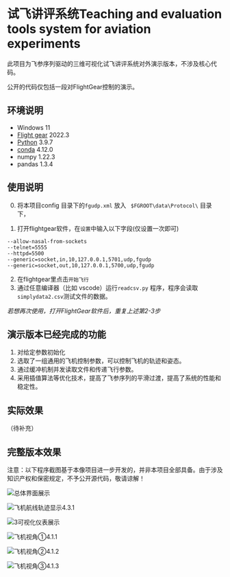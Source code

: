 # 试飞讲评系统Teaching and evaluation  tools system for aviation experiments

此项目为飞参序列驱动的三维可视化试飞讲评系统对外演示版本，不涉及核心代码。

公开的代码仅包括一段对FlightGear控制的演示。

## 环境说明

- Windows 11
- [Flight gear](https://www.flightgear.org/) 2022.3
- [Python](https://www.python.org/downloads/) 3.9.7
- [conda](https://www.anaconda.com/) 4.12.0
- numpy 1.22.3
- pandas 1.3.4

## 使用说明

0. 将本项目config 目录下的`fgudp.xml` 放入 ` $FGROOT\data\Protocol\` 目录下，

   [^$FGROOT]: 比如，你的FlightGear软件安装在C:\FlightGear\ ,那么$FGROOT就是指C:\FlightGear

   

1. 打开flightgear软件，在`设置`中输入以下字段(仅设置一次即可)

```shell
--allow-nasal-from-sockets
--telnet=5555
--httpd=5500
--generic=socket,in,10,127.0.0.1,5701,udp,fgudp
--generic=socket,out,10,127.0.0.1,5700,udp,fgudp
```

2. 在flightgear里点击`开始飞行`
3. 通过任意编译器（比如 vscode）运行`readcsv.py` 程序，程序会读取`simplydata2.csv`测试文件的数据。

*若想再次使用，打开FlightGear软件后，重复上述第2-3步*

## 演示版本已经完成的功能

1. 对给定参数初始化
2. 选取了一组通用的飞机控制参数，可以控制飞机的轨迹和姿态。
3. 通过缓冲机制并发读取文件和传递飞行参数。
4. 采用插值算法等优化技术，提高了飞参序列的平滑过渡，提高了系统的性能和稳定性。

## 实际效果

（待补充）

## 完整版本效果

注意：以下程序截图基于本像项目进一步开发的，并非本项目全部具备。由于涉及知识产权和保密规定，不予公开源代码，敬请谅解！



![总体界面展示](D:\横向项目\遥测数据管理\电子试讲系统\github展示demo版本\SAU-Teaching_and_evaluation_tools_system_for_aviation_experiments\README.assets\总体界面展示.png)

[^图1]: 总体界面展示



![飞机航线轨迹显示4.3.1](D:\横向项目\遥测数据管理\电子试讲系统\github展示demo版本\SAU-Teaching_and_evaluation_tools_system_for_aviation_experiments\README.assets\飞机航线轨迹显示4.3.1.jpg)

[^图2]: 飞机轨迹地图展示



![3可视化仪表展示](D:\横向项目\遥测数据管理\电子试讲系统\github展示demo版本\SAU-Teaching_and_evaluation_tools_system_for_aviation_experiments\README.assets\3可视化仪表展示.jpg)

[^图3]: 仪表盘展示（这个还不完善。。。还是草稿状态）

![飞机视角①4.1.1](D:\横向项目\遥测数据管理\电子试讲系统\github展示demo版本\SAU-Teaching_and_evaluation_tools_system_for_aviation_experiments\README.assets\飞机视角①4.1.1.jpg)

[^图4]: 飞机视角展示：舱内视角



![飞机视角②4.1.2](D:\横向项目\遥测数据管理\电子试讲系统\github展示demo版本\SAU-Teaching_and_evaluation_tools_system_for_aviation_experiments\README.assets\飞机视角②4.1.2.jpg)

[^图5]: 飞机视角展示：侧面



![飞机视角③4.1.3](D:\横向项目\遥测数据管理\电子试讲系统\github展示demo版本\SAU-Teaching_and_evaluation_tools_system_for_aviation_experiments\README.assets\飞机视角③4.1.3.jpg)

[^图6]: 飞机视角展示：某一旋转角度



